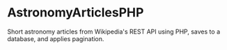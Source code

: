 # AstronomyArticlesPHP
Short astronomy articles from Wikipedia's REST API using PHP, saves to a database, and applies pagination.
